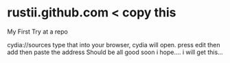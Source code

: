 rustii.github.com < copy this
=================

My First Try at a repo

cydia://sources   type that into your browser, cydia will open. press edit then add then paste the address
Should be all good soon i hope.... i will get this...
